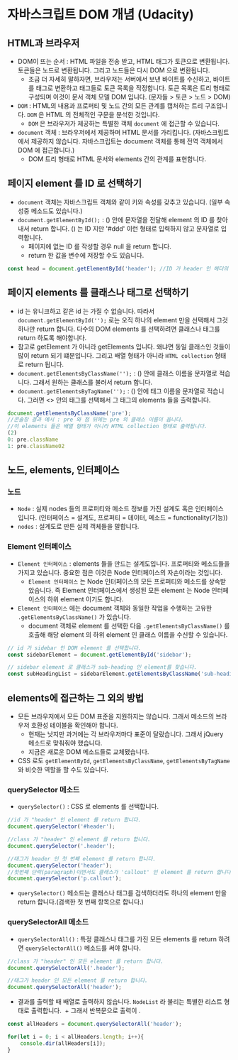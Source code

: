 # 자바스크립트 DOM 개념 (Udacity)
## HTML과 브라우저
- DOM이 뜨는 순서 : HTML 파일을 전송 받고, HTML 태그가 토큰으로 변환됩니다. 토큰들은 노드로 변환됩니다. 그리고 노드들은 다시 DOM 으로 변환됩니다.
  + 조금 더 자세히 말하자면, 브라우저는 서버에서 보낸 바이트를 수신하고, 바이트를 태그로 변환하고 태그들로 토큰 목록을 작정합니다. 토큰 목록은 트리 형태로 구성되며 이것이 문서 객체 모델 DOM 입니다. (문자들 > 토큰 > 노드 > DOM)
- `DOM` : HTML의 내용과 프로퍼티 및 노드 간의 모든 관계를 캡처하는 트리 구조입니다. `DOM` 은 HTML 의 전체적인 구문을 분석한 것입니다.
  + `DOM` 은 브라우저가 제공하는 특별한 객체 `document` 에 접근할 수 있습니다.
- `document` 객체 : 브라우저에서 제공하며 HTML 문서를 가리킵니다. (자바스크립트에서 제공하지 않습니다. 자바스크립트는 document 객체를 통해 전역 객체에서 DOM 에 접근합니다.)
  + DOM 트리 형태로 HTML 문서와 elements 간의 관계를 표현합니다.

## 페이지 element 를 ID 로 선택하기
- `document` 객체는 자바스크립트 객체와 같이 키와 속성를 갖추고 있습니다. (일부 속성중 메소드도 있습니다.)
- `document.getElementById();` : () 안에 문자열을 전달해 element 의 ID 를 찾아내서 return 합니다. () 는 ID 지만 '#ddd' 이런 형태로 입력하지 않고 문자열로 입력합니다.
  + 페이지에 없는 ID 를 작성할 경우 null 을 return 합니다.
  + return 한 값을 변수에 저장할 수도 있습니다.
```javascript
const head = document.getElementById('header'); //ID 가 header 인 헤더의 element 들을 선택해서 head 에 저장합니다.
```

## 페이지 elements 를 클래스나 태그로 선택하기
- id 는 유니크하고 같은 id 는 가질 수 없습니다. 따라서 `document.getElementById('');` 로는 오직 하나의 element 만을 선택해서 그것 하나만 return 합니다. 다수의 DOM elements 를 선택하려면 클래스나 태그를 return 하도록 해야합니다.
- 참고로 getElement 가 아니라 getElements 입니다. 왜냐면 동일 클래스인 것들이 많이 return 되기 떄문입니다. 그리고 배열 형태가 아니라 `HTML collection` 형태로 return 됩니다.
- `document.getElementsByClassName('');` : () 안에 클래스 이름을 문자열로 적습니다. 그래서 원하는 클래스를 불러서 return 합니다.
- `document.getElementsByTagName('');` : () 안에 태그 이름을 문자열로 적습니다. 그러면 <> 안의 태그를 선택해서 그 태그의 elements 들을 출력합니다.
```javascript
document.getElementsByClassName('pre');
//콘솔창 결과 예시 : pre 와 점 뒤에는 pre 의 클래스 이름이 옵니다.
//이 elements 들은 배열 형태가 아니라 HTML collection 형태로 출력됩니다.
(2)
0: pre.className
1: pre.className02
```

## 노드, elements, 인터페이스
### 노드
- `Node` : 실제 nodes 들의 프로퍼티와 메소드 정보를 가진 설계도 혹은 인터페이스 입니다. (인터페이스 = 설계도, 프로퍼티 = 데이터, 메소드 = functionality(기능))
- `nodes` : 설계도로 만든 실제 객체들을 말합니다.

### Element 인터페이스
- `Element 인터페이스` : elements 들을 만드는 설계도입니다. 프로퍼티와 메소드들을 가지고 있습니다. 중요한 점은 이것은 Node 인터페이스의 자손이라는 것입니다.
  + `Element 인터페이스` 는 Node 인터페이스의 모든 프로퍼티와 메소드를 상속받았습니다. 즉 Element 인터페이스에서 생성된 모든 element 는 Node 인터페이스의 하위 element 이기도 합니다.
- `Element 인터페이스` 에는 document 객체와 동일한 작업을 수행하는 고유한 `.getElementsByClassName()` 가 있습니다.
  + document 객체로 element 를 선택한 다음 `.getElementsByClassName()` 를 호출해 해당 element 의 하위 element 인 클래스 이름을 수신할 수 있습니다.
```javascript
// id 가 sidebar 인 DOM element 를 선택합니다.
const sidebarElement = document.getElementById('sidebar');

// sidebar element 로 클래스가 sub-heading 인 element를 찾습니다.
const subHeadingList = sidebarElement.getElementsByClassName('sub-heading');
```

## elements에 접근하는 그 외의 방법
- 모든 브라우저에서 모든 DOM 표준을 지원하지는 않습니다. 그래서 메소드의 브라우저 호환성 테이블을 확인해야 합니다.
  + 현재는 낫지만 과거에는 각 브라우저마다 표준이 달랐습니다. 그래서 jQuery 메소드로 맞춰줘야 했습니다.
  + 지금은 새로운 DOM 메소드들로 교체됐습니다.
- CSS 로도 `getElementById`, `getElementsByClassName`, `getElementsByTagName` 와 비슷한 역할을 할 수도 있습니다.

### querySelector 메소드
- `querySelector()` : CSS 로 elements 를 선택합니다.
```javascript
//id 가 "header" 인 element 를 return 합니다.
document.querySelector('#header');

//class 가 "header" 인 element 를 return 합니다.
document.querySelector('.header');

//태그가 header 인 첫 번째 element 를 return 합니다.
document.querySelector('header');
//첫번째 단락(paragraph)이면서도 클래스가 'callout' 인 element 를 return 합니다.
document.querySelector('p.callout');
```
- `querySelector()` 메소드는 클래스나 태그를 검색하더라도 하나의 element 만을 return 합니다.(검색한 첫 번째 항목으로 합니다.)

### querySelectorAll 메소드
- `querySelectorAll()` : 특정 클래스나 태그를 가진 모든 elements 를 return 하려면 `querySelectorAll()` 메소드를 써야 합니다.
```javascript
//class 가 "header" 인 모든 element 를 return 합니다.
document.querySelectorAll('.header');

//태그가 header 인 모든 element 를 return 합니다.
document.querySelectorAll('header');
```
- 결과를 출력할 때 배열로 출력하지 않습니다. `NodeList` 라 불리는 특별한 리스트 형태로 출력합니다.
  + 그래서 반복문으로 출력이 .
```javascript
const allHeaders = document.querySelectorAll('header');

for(let i = 0; i < allHeaders.length; i++){
    console.dir(allHeaders[i]);
}
```
